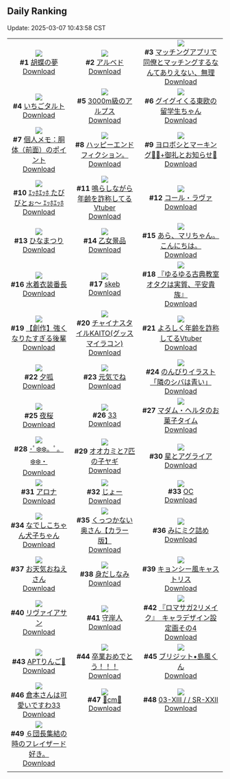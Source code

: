 ## Daily Ranking
Update: 2025-03-07 10:43:58 CST

|      |      |      |
| :----: | :----: | :----: |
| ![](https://i.pixiv.re/c/240x480/img-master/img/2025/03/04/00/00/11/127839312_p0_master1200.jpg)<br>**#1** [胡蝶の夢](https://www.pixiv.net/artworks/127839312)<br>[Download](https://i.pixiv.re/img-original/img/2025/03/04/00/00/11/127839312_p0.png) | ![](https://i.pixiv.re/c/240x480/img-master/img/2025/03/04/00/00/39/127839395_p0_master1200.jpg)<br>**#2** [アルベド](https://www.pixiv.net/artworks/127839395)<br>[Download](https://i.pixiv.re/img-original/img/2025/03/04/00/00/39/127839395_p0.jpg) | ![](https://i.pixiv.re/c/240x480/img-master/img/2025/03/04/00/45/53/127841363_p0_master1200.jpg)<br>**#3** [マッチングアプリで同僚とマッチングするなんてありえない、無理](https://www.pixiv.net/artworks/127841363)<br>[Download](https://i.pixiv.re/img-original/img/2025/03/04/00/45/53/127841363_p0.jpg) |
| ![](https://i.pixiv.re/c/240x480/img-master/img/2025/03/04/21/49/34/127865897_p0_master1200.jpg)<br>**#4** [いちごタルト](https://www.pixiv.net/artworks/127865897)<br>[Download](https://i.pixiv.re/img-original/img/2025/03/04/21/49/34/127865897_p0.png) | ![](https://i.pixiv.re/c/240x480/img-master/img/2025/03/05/07/30/03/127879336_p0_master1200.jpg)<br>**#5** [3000m級のアルプス](https://www.pixiv.net/artworks/127879336)<br>[Download](https://i.pixiv.re/img-original/img/2025/03/05/07/30/03/127879336_p0.jpg) | ![](https://i.pixiv.re/c/240x480/img-master/img/2025/03/04/20/21/56/127862647_p0_master1200.jpg)<br>**#6** [グイグイくる東欧の留学生ちゃん](https://www.pixiv.net/artworks/127862647)<br>[Download](https://i.pixiv.re/img-original/img/2025/03/04/20/21/56/127862647_p0.jpg) |
| ![](https://i.pixiv.re/c/240x480/img-master/img/2025/03/04/06/00/06/127846511_p0_master1200.jpg)<br>**#7** [個人メモ：胴体（前面）のポイント](https://www.pixiv.net/artworks/127846511)<br>[Download](https://i.pixiv.re/img-original/img/2025/03/04/06/00/06/127846511_p0.jpg) | ![](https://i.pixiv.re/c/240x480/img-master/img/2025/03/05/20/08/40/127890775_p0_master1200.jpg)<br>**#8** [ハッピーエンドフィクション。](https://www.pixiv.net/artworks/127890775)<br>[Download](https://i.pixiv.re/img-original/img/2025/03/05/20/08/40/127890775_p0.jpg) | ![](https://i.pixiv.re/c/240x480/img-master/img/2025/03/05/14/47/13/127886474_p0_master1200.jpg)<br>**#9** [ヨロボシとマーキング🐉💭+御礼とお知らせ🦊](https://www.pixiv.net/artworks/127886474)<br>[Download](https://i.pixiv.re/img-original/img/2025/03/05/14/47/13/127886474_p0.png) |
| ![](https://i.pixiv.re/c/240x480/img-master/img/2025/03/04/22/25/03/127867238_p0_master1200.jpg)<br>**#10** [ｴｯﾎｴｯﾎ  たびびとぉ〜  ｴｯﾎｴｯﾎ](https://www.pixiv.net/artworks/127867238)<br>[Download](https://i.pixiv.re/img-original/img/2025/03/04/22/25/03/127867238_p0.png) | ![](https://i.pixiv.re/c/240x480/img-master/img/2025/03/04/21/15/30/127864646_p0_master1200.jpg)<br>**#11** [鳴らしながら年齢を詐称してるVtuber](https://www.pixiv.net/artworks/127864646)<br>[Download](https://i.pixiv.re/img-original/img/2025/03/04/21/15/30/127864646_p0.png) | ![](https://i.pixiv.re/c/240x480/img-master/img/2025/03/05/21/34/47/127897660_p0_master1200.jpg)<br>**#12** [コール・ラヴァ](https://www.pixiv.net/artworks/127897660)<br>[Download](https://i.pixiv.re/img-original/img/2025/03/05/21/34/47/127897660_p0.png) |
| ![](https://i.pixiv.re/c/240x480/img-master/img/2025/03/04/00/19/49/127840451_p0_master1200.jpg)<br>**#13** [ひなまつり](https://www.pixiv.net/artworks/127840451)<br>[Download](https://i.pixiv.re/img-original/img/2025/03/04/00/19/49/127840451_p0.jpg) | ![](https://i.pixiv.re/c/240x480/img-master/img/2025/03/05/20/05/02/127894585_p0_master1200.jpg)<br>**#14** [乙女景品](https://www.pixiv.net/artworks/127894585)<br>[Download](https://i.pixiv.re/img-original/img/2025/03/05/20/05/02/127894585_p0.jpg) | ![](https://i.pixiv.re/c/240x480/img-master/img/2025/03/04/15/50/25/127855661_p0_master1200.jpg)<br>**#15** [あら、マリちゃん。こんにちは。](https://www.pixiv.net/artworks/127855661)<br>[Download](https://i.pixiv.re/img-original/img/2025/03/04/15/50/25/127855661_p0.png) |
| ![](https://i.pixiv.re/c/240x480/img-master/img/2025/03/05/00/00/29/127870918_p0_master1200.jpg)<br>**#16** [水着衣装番長](https://www.pixiv.net/artworks/127870918)<br>[Download](https://i.pixiv.re/img-original/img/2025/03/05/00/00/29/127870918_p0.jpg) | ![](https://i.pixiv.re/c/240x480/img-master/img/2025/03/04/00/00/11/127839309_p0_master1200.jpg)<br>**#17** [skeb](https://www.pixiv.net/artworks/127839309)<br>[Download](https://i.pixiv.re/img-original/img/2025/03/04/00/00/11/127839309_p0.png) | ![](https://i.pixiv.re/c/240x480/img-master/img/2025/03/05/00/00/36/127870942_p0_master1200.jpg)<br>**#18** [『ゆるゆる古典教室 オタクは実質、平安貴族』](https://www.pixiv.net/artworks/127870942)<br>[Download](https://i.pixiv.re/img-original/img/2025/03/05/00/00/36/127870942_p0.jpg) |
| ![](https://i.pixiv.re/c/240x480/img-master/img/2025/03/05/23/05/17/127901340_p0_master1200.jpg)<br>**#19** [【創作】強くなりたすぎる後輩](https://www.pixiv.net/artworks/127901340)<br>[Download](https://i.pixiv.re/img-original/img/2025/03/05/23/05/17/127901340_p0.png) | ![](https://i.pixiv.re/c/240x480/img-master/img/2025/03/04/21/01/32/127864114_p0_master1200.jpg)<br>**#20** [チャイナスタイルKAITO(グッスマイラコン)](https://www.pixiv.net/artworks/127864114)<br>[Download](https://i.pixiv.re/img-original/img/2025/03/04/21/01/32/127864114_p0.png) | ![](https://i.pixiv.re/c/240x480/img-master/img/2025/03/05/21/11/37/127896803_p0_master1200.jpg)<br>**#21** [よろしく年齢を詐称してるVtuber](https://www.pixiv.net/artworks/127896803)<br>[Download](https://i.pixiv.re/img-original/img/2025/03/05/21/11/37/127896803_p0.png) |
| ![](https://i.pixiv.re/c/240x480/img-master/img/2025/03/05/13/17/41/127884897_p0_master1200.jpg)<br>**#22** [夕呱](https://www.pixiv.net/artworks/127884897)<br>[Download](https://i.pixiv.re/img-original/img/2025/03/05/13/17/41/127884897_p0.jpg) | ![](https://i.pixiv.re/c/240x480/img-master/img/2025/03/05/22/11/45/127899196_p0_master1200.jpg)<br>**#23** [元気でね](https://www.pixiv.net/artworks/127899196)<br>[Download](https://i.pixiv.re/img-original/img/2025/03/05/22/11/45/127899196_p0.jpg) | ![](https://i.pixiv.re/c/240x480/img-master/img/2025/03/05/00/39/13/127872707_p0_master1200.jpg)<br>**#24** [のんびりイラスト「隣のシバは青い」](https://www.pixiv.net/artworks/127872707)<br>[Download](https://i.pixiv.re/img-original/img/2025/03/05/00/39/13/127872707_p0.jpg) |
| ![](https://i.pixiv.re/c/240x480/img-master/img/2025/03/04/11/44/22/127851280_p0_master1200.jpg)<br>**#25** [夜桜](https://www.pixiv.net/artworks/127851280)<br>[Download](https://i.pixiv.re/img-original/img/2025/03/04/11/44/22/127851280_p0.jpg) | ![](https://i.pixiv.re/c/240x480/img-master/img/2025/03/04/11/22/48/127850929_p0_master1200.jpg)<br>**#26** [33](https://www.pixiv.net/artworks/127850929)<br>[Download](https://i.pixiv.re/img-original/img/2025/03/04/11/22/48/127850929_p0.jpg) | ![](https://i.pixiv.re/c/240x480/img-master/img/2025/03/04/18/54/58/127859884_p0_master1200.jpg)<br>**#27** [マダム・ヘルタのお菓子タイム](https://www.pixiv.net/artworks/127859884)<br>[Download](https://i.pixiv.re/img-original/img/2025/03/04/18/54/58/127859884_p0.jpg) |
| ![](https://i.pixiv.re/c/240x480/img-master/img/2025/03/05/13/46/35/127839272_p0_master1200.jpg)<br>**#28** [･ﾟ❄️❄️。ﾟ。❄️❄️・](https://www.pixiv.net/artworks/127839272)<br>[Download](https://i.pixiv.re/img-original/img/2025/03/05/13/46/35/127839272_p0.jpg) | ![](https://i.pixiv.re/c/240x480/img-master/img/2025/03/04/20/06/13/127862149_p0_master1200.jpg)<br>**#29** [オオカミと7匹の子ヤギ](https://www.pixiv.net/artworks/127862149)<br>[Download](https://i.pixiv.re/img-original/img/2025/03/04/20/06/13/127862149_p0.png) | ![](https://i.pixiv.re/c/240x480/img-master/img/2025/03/04/06/57/20/127847212_p0_master1200.jpg)<br>**#30** [星とアグライア](https://www.pixiv.net/artworks/127847212)<br>[Download](https://i.pixiv.re/img-original/img/2025/03/04/06/57/20/127847212_p0.png) |
| ![](https://i.pixiv.re/c/240x480/img-master/img/2025/03/05/00/18/35/127871990_p0_master1200.jpg)<br>**#31** [アロナ](https://www.pixiv.net/artworks/127871990)<br>[Download](https://i.pixiv.re/img-original/img/2025/03/05/00/18/35/127871990_p0.jpg) | ![](https://i.pixiv.re/c/240x480/img-master/img/2025/03/05/02/06/22/127874985_p0_master1200.jpg)<br>**#32** [じょー](https://www.pixiv.net/artworks/127874985)<br>[Download](https://i.pixiv.re/img-original/img/2025/03/05/02/06/22/127874985_p0.jpg) | ![](https://i.pixiv.re/c/240x480/img-master/img/2025/03/05/00/00/18/127870873_p0_master1200.jpg)<br>**#33** [OC](https://www.pixiv.net/artworks/127870873)<br>[Download](https://i.pixiv.re/img-original/img/2025/03/05/00/00/18/127870873_p0.jpg) |
| ![](https://i.pixiv.re/c/240x480/img-master/img/2025/03/05/00/01/07/127871012_p0_master1200.jpg)<br>**#34** [なでしこちゃん犬子ちゃん](https://www.pixiv.net/artworks/127871012)<br>[Download](https://i.pixiv.re/img-original/img/2025/03/05/00/01/07/127871012_p0.png) | ![](https://i.pixiv.re/c/240x480/img-master/img/2025/03/04/00/04/34/127839736_p0_master1200.jpg)<br>**#35** [くっつかない奥さん【カラー版】](https://www.pixiv.net/artworks/127839736)<br>[Download](https://i.pixiv.re/img-original/img/2025/03/04/00/04/34/127839736_p0.jpg) | ![](https://i.pixiv.re/c/240x480/img-master/img/2025/03/04/07/07/19/127847402_p0_master1200.jpg)<br>**#36** [みにミク詰め](https://www.pixiv.net/artworks/127847402)<br>[Download](https://i.pixiv.re/img-original/img/2025/03/04/07/07/19/127847402_p0.jpg) |
| ![](https://i.pixiv.re/c/240x480/img-master/img/2025/03/04/20/18/52/127862548_p0_master1200.jpg)<br>**#37** [お天気おねえさん](https://www.pixiv.net/artworks/127862548)<br>[Download](https://i.pixiv.re/img-original/img/2025/03/04/20/18/52/127862548_p0.png) | ![](https://i.pixiv.re/c/240x480/img-master/img/2025/03/05/01/13/59/127873778_p0_master1200.jpg)<br>**#38** [身だしなみ](https://www.pixiv.net/artworks/127873778)<br>[Download](https://i.pixiv.re/img-original/img/2025/03/05/01/13/59/127873778_p0.jpg) | ![](https://i.pixiv.re/c/240x480/img-master/img/2025/03/04/20/08/22/127862234_p0_master1200.jpg)<br>**#39** [キョンシー風キャストリス](https://www.pixiv.net/artworks/127862234)<br>[Download](https://i.pixiv.re/img-original/img/2025/03/04/20/08/22/127862234_p0.jpg) |
| ![](https://i.pixiv.re/c/240x480/img-master/img/2025/03/04/12/25/42/127852107_p0_master1200.jpg)<br>**#40** [リヴァイアサン](https://www.pixiv.net/artworks/127852107)<br>[Download](https://i.pixiv.re/img-original/img/2025/03/04/12/25/42/127852107_p0.png) | ![](https://i.pixiv.re/c/240x480/img-master/img/2025/03/06/08/59/15/127890572_p0_master1200.jpg)<br>**#41** [守岸人](https://www.pixiv.net/artworks/127890572)<br>[Download](https://i.pixiv.re/img-original/img/2025/03/06/08/59/15/127890572_p0.jpg) | ![](https://i.pixiv.re/c/240x480/img-master/img/2025/03/04/17/45/09/127857960_p0_master1200.jpg)<br>**#42** [『ロマサガ2リメイク』　キャラデザイン設定画その4](https://www.pixiv.net/artworks/127857960)<br>[Download](https://i.pixiv.re/img-original/img/2025/03/04/17/45/09/127857960_p0.jpg) |
| ![](https://i.pixiv.re/c/240x480/img-master/img/2025/03/04/11/03/03/127850618_p0_master1200.jpg)<br>**#43** [APTりんご🍎](https://www.pixiv.net/artworks/127850618)<br>[Download](https://i.pixiv.re/img-original/img/2025/03/04/11/03/03/127850618_p0.jpg) | ![](https://i.pixiv.re/c/240x480/img-master/img/2025/03/04/22/48/49/127868062_p0_master1200.jpg)<br>**#44** [卒業おめでとう！！！](https://www.pixiv.net/artworks/127868062)<br>[Download](https://i.pixiv.re/img-original/img/2025/03/04/22/48/49/127868062_p0.jpg) | ![](https://i.pixiv.re/c/240x480/img-master/img/2025/03/04/00/00/04/127839269_p0_master1200.jpg)<br>**#45** [ブリジット•島風くん](https://www.pixiv.net/artworks/127839269)<br>[Download](https://i.pixiv.re/img-original/img/2025/03/04/00/00/04/127839269_p0.jpg) |
| ![](https://i.pixiv.re/c/240x480/img-master/img/2025/03/04/11/19/27/127850877_p0_master1200.jpg)<br>**#46** [倉本さんは可愛いですわ33](https://www.pixiv.net/artworks/127850877)<br>[Download](https://i.pixiv.re/img-original/img/2025/03/04/11/19/27/127850877_p0.jpg) | ![](https://i.pixiv.re/c/240x480/img-master/img/2025/03/04/20/40/53/127863286_p0_master1200.jpg)<br>**#47** [💎cm💎](https://www.pixiv.net/artworks/127863286)<br>[Download](https://i.pixiv.re/img-original/img/2025/03/04/20/40/53/127863286_p0.png) | ![](https://i.pixiv.re/c/240x480/img-master/img/2025/03/04/00/07/25/127839926_p0_master1200.jpg)<br>**#48** [03-ⅩⅢ / / SR-ⅩⅩⅡ](https://www.pixiv.net/artworks/127839926)<br>[Download](https://i.pixiv.re/img-original/img/2025/03/04/00/07/25/127839926_p0.png) |
| ![](https://i.pixiv.re/c/240x480/img-master/img/2025/03/05/14/32/31/127886159_p0_master1200.jpg)<br>**#49** [６団長集結の時のフレイザード好き。](https://www.pixiv.net/artworks/127886159)<br>[Download](https://i.pixiv.re/img-original/img/2025/03/05/14/32/31/127886159_p0.jpg) |
|      |      |
